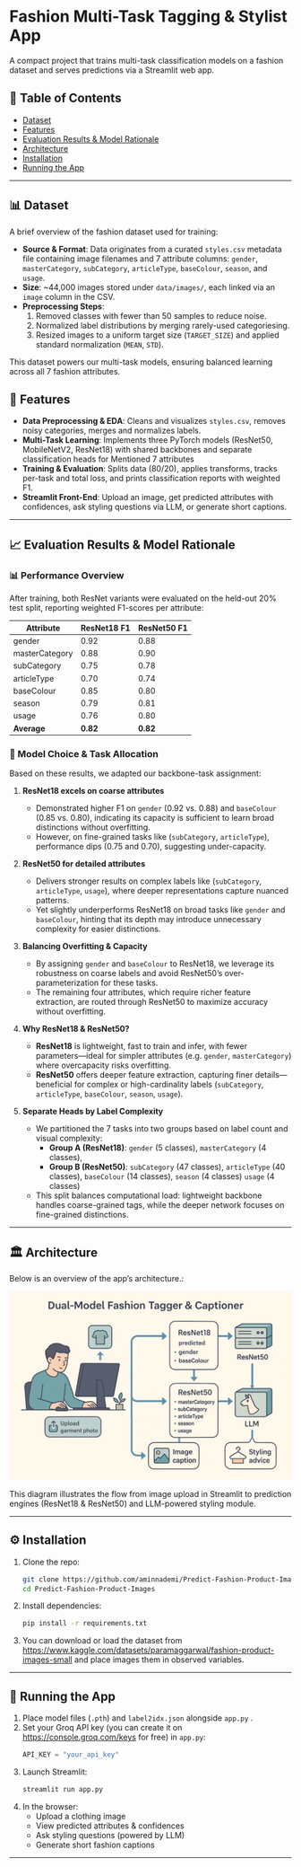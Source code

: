 # Fashion Multi-Task Tagging & Stylist App
A compact project that trains multi-task classification models on a fashion dataset and serves predictions via a Streamlit web app.

## 📖 Table of Contents

- [Dataset](#-dataset)
- [Features](#-features)
- [Evaluation Results & Model Rationale](#-evaluation-results--model-rationale)
- [Architecture](#-architecture)
- [Installation](#-installation)
- [Running the App](#-running-the-app)


---

## 📊 Dataset

A brief overview of the fashion dataset used for training:

- **Source & Format**: Data originates from a curated `styles.csv` metadata file containing image filenames and 7 attribute columns: `gender`, `masterCategory`, `subCategory`, `articleType`, `baseColour`, `season`, and `usage`.
- **Size**: \~44,000 images stored under `data/images/`, each linked via an `image` column in the CSV.
- **Preprocessing Steps**:
  1. Removed classes with fewer than 50 samples to reduce noise.
  2. Normalized label distributions by merging rarely-used categoriesing.
  3. Resized images to a uniform target size (`TARGET_SIZE`) and applied standard normalization (`MEAN`, `STD`).

This dataset powers our multi-task models, ensuring balanced learning across all 7 fashion attributes.

## 🚀 Features

- **Data Preprocessing & EDA**: Cleans and visualizes `styles.csv`, removes noisy categories, merges and normalizes labels.
- **Multi-Task Learning**: Implements three PyTorch models (ResNet50, MobileNetV2, ResNet18) with shared backbones and separate classification heads for Mentioned 7 attributes
- **Training & Evaluation**: Splits data (80/20), applies transforms, tracks per-task and total loss, and prints classification reports with weighted F1.
- **Streamlit Front-End**: Upload an image, get predicted attributes with confidences, ask styling questions via LLM, or generate short captions.

---
## 📈 Evaluation Results & Model Rationale

### 📊 Performance Overview

After training, both ResNet variants were evaluated on the held-out 20% test split, reporting weighted F1-scores per attribute:

| Attribute      | ResNet18 F1 | ResNet50 F1 |
| -------------- | ----------- | ----------- |
| gender         | 0.92        | 0.88        |
| masterCategory | 0.88        | 0.90        |
| subCategory    | 0.75        | 0.78        |
| articleType    | 0.70        | 0.74        |
| baseColour     | 0.85        | 0.80        |
| season         | 0.79        | 0.81        |
| usage          | 0.76        | 0.80        |
| **Average**    | **0.82**    | **0.82**    |

### 🧠 Model Choice & Task Allocation

Based on these results, we adapted our backbone-task assignment:

1. **ResNet18 excels on coarse attributes**

   - Demonstrated higher F1 on `gender` (0.92 vs. 0.88) and `baseColour` (0.85 vs. 0.80), indicating its capacity is sufficient to learn broad distinctions without overfitting.
   - However, on fine-grained tasks like (`subCategory`, `articleType`), performance dips (0.75 and 0.70), suggesting under-capacity.

2. **ResNet50 for detailed attributes**

   - Delivers stronger results on complex labels like (`subCategory`, `articleType`, `usage`), where deeper representations capture nuanced patterns.
   - Yet slightly underperforms ResNet18 on broad tasks like `gender` and `baseColour`, hinting that its depth may introduce unnecessary complexity for easier distinctions.

3. **Balancing Overfitting & Capacity**

   - By assigning `gender` and `baseColour` to ResNet18, we leverage its robustness on coarse labels and avoid ResNet50’s over-parameterization for these tasks.
   - The remaining four attributes, which require richer feature extraction, are routed through ResNet50 to maximize accuracy without overfitting.

4. **Why ResNet18 & ResNet50?**

   - **ResNet18** is lightweight, fast to train and infer, with fewer parameters—ideal for simpler attributes (e.g. `gender`, `masterCategory`) where overcapacity risks overfitting.
   - **ResNet50** offers deeper feature extraction, capturing finer details—beneficial for complex or high-cardinality labels (`subCategory`, `articleType`, `baseColour`, `season`, `usage`).

5. **Separate Heads by Label Complexity**

   - We partitioned the 7 tasks into two groups based on label count and visual complexity:
     - **Group A (ResNet18)**: `gender` (5 classes), `masterCategory` (4 classes),
     - **Group B (ResNet50)**: `subCategory` (47 classes), `articleType` (40 classes), `baseColour` (14 classes), `season` (4 classes) `usage` (4 classes)
   - This split balances computational load: lightweight backbone handles coarse-grained tags, while the deeper network focuses on fine-grained distinctions.

---

## 🏛️ Architecture

Below is an overview of the app’s architecture.:

![App Architecture](app/architecture.jpg)

This diagram illustrates the flow from image upload in Streamlit to prediction engines (ResNet18 & ResNet50) and LLM-powered styling module.

---

## ⚙️ Installation

1. Clone the repo:
   ```bash
   git clone https://github.com/aminnademi/Predict-Fashion-Product-Images.git
   cd Predict-Fashion-Product-Images
   ```
2. Install dependencies:
   ```bash
   pip install -r requirements.txt
   ```
3. You can download or load the dataset from  https://www.kaggle.com/datasets/paramaggarwal/fashion-product-images-small and place images them in observed variables.

---

## 🚀 Running the App

1. Place model files (`.pth`) and `label2idx.json` alongside `app.py` .
2. Set your Groq API key (you can create it on https://console.groq.com/keys for free) in `app.py`:
   ```python
   API_KEY = "your_api_key"
   ```
3. Launch Streamlit:
   ```bash
   streamlit run app.py
   ```
4. In the browser:
   - Upload a clothing image
   - View predicted attributes & confidences
   - Ask styling questions (powered by LLM)
   - Generate short fashion captions

---